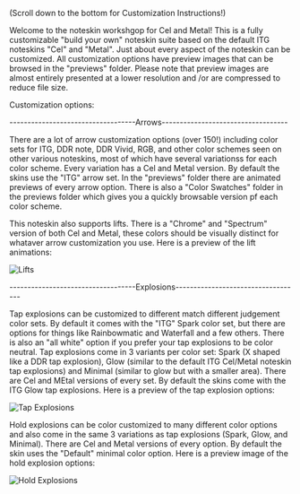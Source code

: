 (Scroll down to the bottom for Customization Instructions!)

Welcome to the noteskin workshgop for Cel and Metal! This is a fully customizable "build your own" noteskin suite based on the default ITG noteskins "Cel" and "Metal". Just about every aspect of the noteskin can be customized. All customization options have preview images that can be browsed in the "previews" folder. Please note that preview images are almost entirely presented at a lower resolution and /or are compressed to reduce file size.

Customization options:

-----------------------------------Arrows-----------------------------------

There are a lot of arrow customization options (over 150!) including color sets for ITG, DDR note, DDR Vivid, RGB, and other color schemes seen on other various noteskins, most of which have several variationss for each color scheme. Every variation has a Cel and Metal version. By default the skins use the "ITG" arrow set. In the "previews" folder there are animated previews of every arrow option. There is also a "Color Swatches" folder in the previews folder which gives you a quickly browsable version pf each color scheme.

This noteskin also supports lifts. There is a "Chrome" and "Spectrum" version of both Cel and Metal, these colors should be visually distinct for whataver arrow customization you use.
Here is a preview of the lift animations:

![Lifts](https://github.com/user-attachments/assets/04ace0e4-159c-4b50-bd9a-866742187bd4)

-----------------------------------Explosions-----------------------------------

Tap explosions can be customized to different match different judgement color sets. By default it comes with the "ITG" Spark color set, but there are options for things like Rainbowmatic and Waterfall and a few others. There is also an "all white" option if you prefer your tap explosions to be color neutral. Tap explosions come in 3 variants per color set: Spark (X shaped like a DDR tap explosion), Glow (similar to the default ITG Cel/Metal noteskin tap explosions) and Minimal (similar to glow but with a smaller area). There are Cel and MEtal versions of every set. By default the skins come with the ITG Glow tap explosions.
Here is a preview of the tap explosion options:

![Tap Explosions](https://github.com/user-attachments/assets/0ba469c7-4f04-4a07-8823-0c8439cb50e9)

Hold explosions can be color customized to many different color options and also come in the same 3 variations as tap explosions (Spark, Glow, and Minimal). There are Cel and Metal versions of every option. By default the skin uses the "Default" minimal color option. 
Here is a preview image of the hold explosion options:

![Hold Explosions](https://github.com/user-attachments/assets/b2949529-0770-4f93-b2fb-e173fad968a7)
